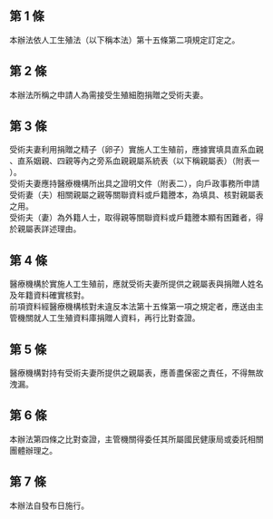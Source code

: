 第 1 條
-------
本辦法依人工生殖法（以下稱本法）第十五條第二項規定訂定之。

第 2 條
-------
本辦法所稱之申請人為需接受生殖細胞捐贈之受術夫妻。

第 3 條
-------
受術夫妻利用捐贈之精子（卵子）實施人工生殖前，應據實填具直系血親  
、直系姻親、四親等內之旁系血親親屬系統表（以下稱親屬表）（附表一  
）。  
受術夫妻應持醫療機構所出具之證明文件（附表二），向戶政事務所申請  
受術妻（夫）相關親屬之親等關聯資料或戶籍謄本，為填具、核對親屬表  
之用。  
受術夫（妻）為外籍人士，取得親等關聯資料或戶籍謄本顯有困難者，得  
於親屬表詳述理由。

第 4 條
-------
醫療機構於實施人工生殖前，應就受術夫妻所提供之親屬表與捐贈人姓名  
及年籍資料確實核對。  
前項資料經醫療機構核對未違反本法第十五條第一項之規定者，應送由主  
管機關就人工生殖資料庫捐贈人資料，再行比對查證。

第 5 條
-------
醫療機構對持有受術夫妻所提供之親屬表，應善盡保密之責任，不得無故  
洩漏。

第 6 條
-------
本辦法第四條之比對查證，主管機關得委任其所屬國民健康局或委託相關  
團體辦理之。

第 7 條
-------
本辦法自發布日施行。

